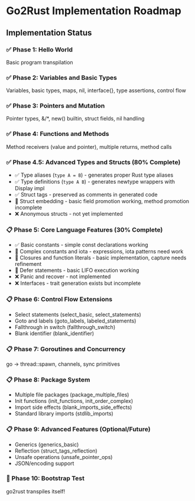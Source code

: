 # Go2Rust Implementation Roadmap

## Implementation Status

### ✅ Phase 1: Hello World

Basic program transpilation

### ✅ Phase 2: Variables and Basic Types

Variables, basic types, maps, nil, interface{}, type assertions, control flow

### ✅ Phase 3: Pointers and Mutation

Pointer types, &/*, new() builtin, struct fields, nil handling

### ✅ Phase 4: Functions and Methods

Method receivers (value and pointer), multiple returns, method calls

### ✅ Phase 4.5: Advanced Types and Structs (80% Complete)

- ✅ Type aliases (`type A = B`) - generates proper Rust type aliases
- ✅ Type definitions (`type A B`) - generates newtype wrappers with Display impl
- ✅ Struct tags - preserved as comments in generated code
- 🚧 Struct embedding - basic field promotion working, method promotion incomplete
- ❌ Anonymous structs - not yet implemented

### 📋 Phase 5: Core Language Features (30% Complete)

- ✅ Basic constants - simple const declarations working
- 🚧 Complex constants and iota - expressions, iota patterns need work
- 🚧 Closures and function literals - basic implementation, capture needs refinement
- 🚧 Defer statements - basic LIFO execution working
- ❌ Panic and recover - not implemented
- ❌ Interfaces - trait generation exists but incomplete

### 📋 Phase 6: Control Flow Extensions

- Select statements (select_basic, select_statements)
- Goto and labels (goto_labels, labeled_statements)
- Fallthrough in switch (fallthrough_switch)
- Blank identifier (blank_identifier)

### 📋 Phase 7: Goroutines and Concurrency

go → thread::spawn, channels, sync primitives

### 📋 Phase 8: Package System

- Multiple file packages (package_multiple_files)
- Init functions (init_functions, init_order_complex)
- Import side effects (blank_imports_side_effects)
- Standard library imports (stdlib_imports)

### 📋 Phase 9: Advanced Features (Optional/Future)

- Generics (generics_basic)
- Reflection (struct_tags_reflection)
- Unsafe operations (unsafe_pointer_ops)
- JSON/encoding support

### 🚀 Phase 10: Bootstrap Test

go2rust transpiles itself!

